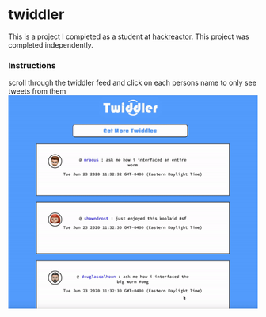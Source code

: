# twiddler
This is a project I completed as a student at [hackreactor](http://hackreactor.com). This project was completed independently.

### Instructions 
scroll through the twiddler feed and click on each persons name to only see tweets from them
![](twiddler.gif)

